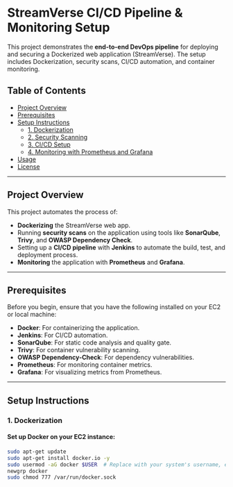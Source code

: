 # StreamVerse CI/CD Pipeline & Monitoring Setup

This project demonstrates the **end-to-end DevOps pipeline** for deploying and securing a Dockerized web application (StreamVerse). The setup includes Dockerization, security scans, CI/CD automation, and container monitoring.

## Table of Contents
- [Project Overview](#project-overview)
- [Prerequisites](#prerequisites)
- [Setup Instructions](#setup-instructions)
  - [1. Dockerization](#1-dockerization)
  - [2. Security Scanning](#2-security-scanning)
  - [3. CI/CD Setup](#3-cicd-setup)
  - [4. Monitoring with Prometheus and Grafana](#4-monitoring-with-prometheus-and-grafana)
- [Usage](#usage)
- [License](#license)

---

## Project Overview

This project automates the process of:
- **Dockerizing** the StreamVerse web app.
- Running **security scans** on the application using tools like **SonarQube**, **Trivy**, and **OWASP Dependency Check**.
- Setting up a **CI/CD pipeline** with **Jenkins** to automate the build, test, and deployment process.
- **Monitoring** the application with **Prometheus** and **Grafana**.

---

## Prerequisites

Before you begin, ensure that you have the following installed on your EC2 or local machine:
- **Docker**: For containerizing the application.
- **Jenkins**: For CI/CD automation.
- **SonarQube**: For static code analysis and quality gate.
- **Trivy**: For container vulnerability scanning.
- **OWASP Dependency-Check**: For dependency vulnerabilities.
- **Prometheus**: For monitoring container metrics.
- **Grafana**: For visualizing metrics from Prometheus.

---

## Setup Instructions

### 1. Dockerization

#### Set up Docker on your EC2 instance:

```bash
sudo apt-get update
sudo apt-get install docker.io -y
sudo usermod -aG docker $USER  # Replace with your system's username, e.g., 'ubuntu'
newgrp docker
sudo chmod 777 /var/run/docker.sock
